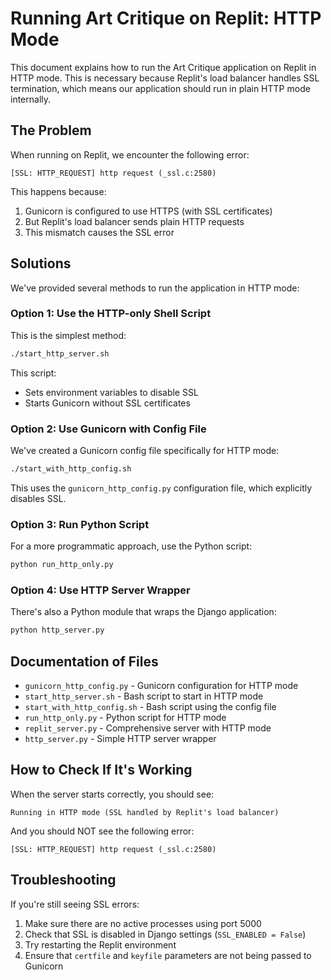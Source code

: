 # Running Art Critique on Replit: HTTP Mode

This document explains how to run the Art Critique application on Replit in HTTP mode. This is necessary because Replit's load balancer handles SSL termination, which means our application should run in plain HTTP mode internally.

## The Problem

When running on Replit, we encounter the following error:

```
[SSL: HTTP_REQUEST] http request (_ssl.c:2580)
```

This happens because:
1. Gunicorn is configured to use HTTPS (with SSL certificates)
2. But Replit's load balancer sends plain HTTP requests
3. This mismatch causes the SSL error

## Solutions

We've provided several methods to run the application in HTTP mode:

### Option 1: Use the HTTP-only Shell Script

This is the simplest method:

```bash
./start_http_server.sh
```

This script:
- Sets environment variables to disable SSL
- Starts Gunicorn without SSL certificates

### Option 2: Use Gunicorn with Config File

We've created a Gunicorn config file specifically for HTTP mode:

```bash
./start_with_http_config.sh
```

This uses the `gunicorn_http_config.py` configuration file, which explicitly disables SSL.

### Option 3: Run Python Script

For a more programmatic approach, use the Python script:

```bash
python run_http_only.py
```

### Option 4: Use HTTP Server Wrapper

There's also a Python module that wraps the Django application:

```bash
python http_server.py
```

## Documentation of Files

- `gunicorn_http_config.py` - Gunicorn configuration for HTTP mode
- `start_http_server.sh` - Bash script to start in HTTP mode
- `start_with_http_config.sh` - Bash script using the config file
- `run_http_only.py` - Python script for HTTP mode
- `replit_server.py` - Comprehensive server with HTTP mode
- `http_server.py` - Simple HTTP server wrapper

## How to Check If It's Working

When the server starts correctly, you should see:

```
Running in HTTP mode (SSL handled by Replit's load balancer)
```

And you should NOT see the following error:

```
[SSL: HTTP_REQUEST] http request (_ssl.c:2580)
```

## Troubleshooting

If you're still seeing SSL errors:

1. Make sure there are no active processes using port 5000
2. Check that SSL is disabled in Django settings (`SSL_ENABLED = False`)
3. Try restarting the Replit environment
4. Ensure that `certfile` and `keyfile` parameters are not being passed to Gunicorn